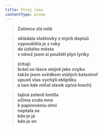 ```yaml
---
title: Stroj času
contentType: prose
---
```


> **Zatímco zlá milá**

  

> **skládala vlaštovky z mých dopisů  
> vypouštěla je z ruky  
> do úzkého města  
> v němž jsem si pouštěl plyn lyriky**

  

> **(cituji:  
> brání se lásce stejně jako zvyku  
> takže jsem svědkem stálých katastrof  
> upustí vlas vychýlí ekliptiku  
> a tam kde mlčel slavík zpívá hroch)**

  

> **tajiná zeleně kmitla  
> očima zvala mne  
> k papírovému ohni  
> neptala se  
> kdo je já  
> kdo je on**
